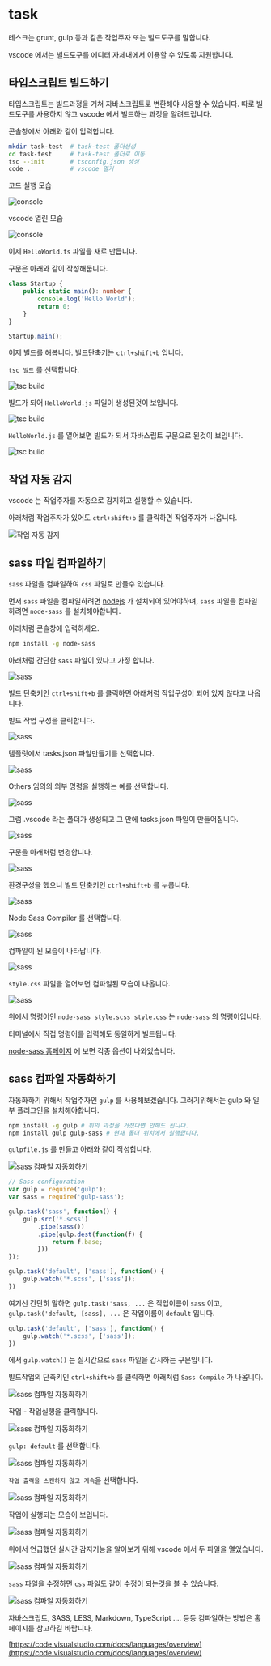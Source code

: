 # task

테스크는 grunt, gulp 등과 같은 작업주자 또는 빌드도구를 말합니다. 

vscode 에서는 빌드도구를 에디터 자체내에서 이용할 수 있도록 지원합니다.


## 타입스크립트 빌드하기

타입스크립트는 빌드과정을 거쳐 자바스크립트로 변환해야 사용할 수 있습니다. 따로 빌드도구를 사용하지 않고 vscode 에서 빌드하는 과정을 알려드립니다.

콘솔창에서 아래와 같이 입력합니다.

```sh
mkdir task-test  # task-test 폴더생성
cd task-test     # task-test 폴더로 이동
tsc --init       # tsconfig.json 생성
code .           # vscode 열기
```

코드 실행 모습

![console](./img/0051.jpg)

vscode 열린 모습

![console](./img/0052.jpg)

이제 `HelloWorld.ts` 파일을 새로 만듭니다.

구문은 아래와 같이 작성해둡니다.

```ts
class Startup {
    public static main(): number {
        console.log('Hello World');
        return 0;
    }
}

Startup.main();
```

이제 빌드를 해봅니다.  빌드단축키는 `ctrl+shift+b` 입니다.

`tsc 빌드` 를 선택합니다.

![tsc build](./img/0053.jpg)

빌드가 되어 `HelloWorld.js` 파일이 생성된것이 보입니다. 

![tsc build](./img/0054.jpg)

`HelloWorld.js` 를 열어보면 빌드가 되서 자바스립트 구문으로 된것이 보입니다.

![tsc build](./img/0055.jpg)


## 작업 자동 감지
vscode 는 작업주자를 자동으로 감지하고 실행할 수 있습니다.

아래처럼 작업주자가 있어도 `ctrl+shift+b` 를 클릭하면 작업주자가 나옵니다.

![작업 자동 감지](./img/0057.jpg)


## sass 파일 컴파일하기

`sass` 파일을 컴파일하여 `css` 파일로 만들수 있습니다.

먼저 `sass` 파일을 컴파일하려면 [nodejs](https://nodejs.org/) 가 설치되어 있어야하며, `sass` 파일을 컴파일하려면 `node-sass` 를 설치해야합니다.

아래처럼 콘솔창에 입력하세요.

```sh
npm install -g node-sass
```

아래처럼 간단한 `sass` 파일이 있다고 가정 합니다.

![sass](./img/0059.jpg)

빌드 단축키인 `ctrl+shift+b` 를 클릭하면 아래처럼 작업구성이 되어 있지 않다고 나옵니다.

빌드 작업 구성을 클릭합니다.

![sass](./img/0060.jpg)

템플릿에서 tasks.json 파일만들기를 선택합니다.

![sass](./img/0061.jpg)

Others 임의의 외부 명령을 실행하는 예를 선택합니다.

![sass](./img/0062.jpg)

그럼 .vscode 라는 폴더가 생성되고 그 안에 tasks.json 파일이 만들어집니다.

![sass](./img/0063.jpg)

구문을 아래처럼 변경합니다.

![sass](./img/0065.jpg)

환경구성을 했으니 빌드 단축키인 `ctrl+shift+b` 를 누릅니다.

![sass](./img/0066.jpg)

Node Sass Compiler 를 선택합니다.

![sass](./img/0067.jpg)

컴파일이 된 모습이 나타납니다.

![sass](./img/0068.jpg)

`style.css` 파일을 열어보면 컴파일된 모습이 나옵니다.

![sass](./img/0069.jpg)

위에서 명령어인 `node-sass style.scss style.css` 는 `node-sass` 의 명령어입니다.

터미널에서 직접 명령어를 입력해도 동일하게 빌드됩니다.

[node-sass 홈페이지](https://www.npmjs.com/package/node-sass#command-line-interface) 에 보면 각종 옵션이 나와있습니다.


## sass 컴파일 자동화하기

자동화하기 위해서 작업주자인 `gulp` 를 사용해보겠습니다.  그러기위해서는 gulp 와 일부 플러그인을 설치해야합니다.

```sh
npm install -g gulp # 위의 과정을 거쳤다면 안해도 됩니다.
npm install gulp gulp-sass # 현재 폴더 위치에서 실행합니다.
```

`gulpfile.js` 를 만들고 아래와 같이 작성합니다.

![sass 컴파일 자동화하기](./img/0070.jpg)

```javascript
// Sass configuration
var gulp = require('gulp');
var sass = require('gulp-sass');

gulp.task('sass', function() {
    gulp.src('*.scss')
        .pipe(sass())
        .pipe(gulp.dest(function(f) {
            return f.base;
        }))
});

gulp.task('default', ['sass'], function() {
    gulp.watch('*.scss', ['sass']);
})
```

여기선 간단히 말하면 `gulp.task('sass, ...` 은 작업이름이 `sass` 이고, `gulp.task('default, [sass], ...` 은 작업이름이 `default` 입니다. 

```javascript
gulp.task('default', ['sass'], function() {
    gulp.watch('*.scss', ['sass']);
})
```

에서 `gulp.watch()` 는 실시간으로 `sass` 파일을 감시하는 구문입니다.

빌드작업의 단축키인 `ctrl+shift+b` 를 클릭하면 아래처럼 `Sass Compile` 가 나옵니다.

![sass 컴파일 자동화하기](./img/0071.jpg)

작업 - 작업실행을 클릭합니다.

![sass 컴파일 자동화하기](./img/0072.jpg)

`gulp: default` 를 선택합니다.

![sass 컴파일 자동화하기](./img/0073.jpg)

`작업 출력을 스캔하지 않고 계속`을 선택합니다.

![sass 컴파일 자동화하기](./img/0074.jpg)

작업이 실행되는 모습이 보입니다.

![sass 컴파일 자동화하기](./img/0075.jpg)

위에서 언급했던 실시간 감지기능을 알아보기 위해 vscode 에서 두 파일을 열었습니다.

![sass 컴파일 자동화하기](./img/0076.jpg)

`sass` 파일을 수정하면 `css` 파일도 같이 수정이 되는것을 볼 수 있습니다.

![sass 컴파일 자동화하기](./img/0077.jpg)

자바스크립트, SASS, LESS, Markdown, TypeScript .... 등등 컴파일하는 방법은 홈페이지를 참고하길 바랍니다.

[https://code.visualstudio.com/docs/languages/overview](https://code.visualstudio.com/docs/languages/overview)

<br>